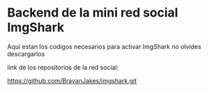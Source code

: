 # Backend de la mini red social ImgShark

Aqui estan los codigos necesarios para activar ImgShark no olvides descargarlos

link de los repositorios de la red social:

https://github.com/BrayanJakes/imgshark.git